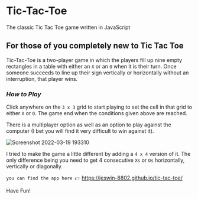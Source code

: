 # Tic-Tac-Toe
 The classic Tic Tac Toe game written in JavaScript

## For those of you completely new to Tic Tac Toe
 Tic-Tac-Toe is a two-player game in which the players fill up nine empty rectangles in a table with either an `X` or an `O` when it is their turn. Once someone succeeds to line up their sign vertically or horizontally without an interruption, that player wins.
 
### *How to Play*
 Click anywhere on the `3 x 3` grid to start playing to set the cell in that grid to either `X` or `O`. The game end when the conditions given above are reached.
 
 There is a multiplayer option as well as an option to play against the computer (I bet you will find it very difficult to win against it).
 
 ![Screenshot 2022-03-19 193310](https://user-images.githubusercontent.com/84562594/159124192-f9b23a0e-709a-4f88-a62c-d20555ebb471.png)
 
 I tried to make the game a little different by adding a `4 x 4` version of it. The only difference being you need to get 4 consecutive `Xs` or `Os` horizontally, vertically or diagonally.
 
 `you can find the app here 👉` https://jeswin-8802.github.io/tic-tac-toe/
 
 Have Fun!
